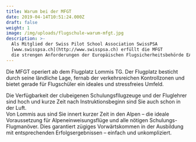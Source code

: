 ```yaml
---
title: Warum bei der MFGT
date: 2019-04-14T10:51:24.000Z
draft: false
weight: 1
image: /img/uploads/flugschule-warum-mfgt.jpg
description: >-
  Als Mitglied der Swiss Pilot School Association SwissPSA
  [www.swisspsa.ch](http://www.swisspsa.ch) erfüllt die MFGT
  die strengen Anforderungen der Europäischen Flugsicherheitsbehörde EASA.
---
```

Die MFGT operiert ab dem Flugplatz Lommis TG. Der Flugplatz besticht durch seine ländliche Lage, fernab der verkehrsreichen Kontrollzonen und bietet gerade für Flugschüler ein ideales und stressfreies Umfeld. 

Die Verfügbarkeit der clubeigenen Schulungsfllugzeuge und der Fluglehrer sind hoch und kurze Zeit nach Instruktionsbeginn sind Sie auch schon in der Luft. \
Von Lommis aus sind Sie innert kurzer Zeit in den Alpen – die ideale Voraussetzung für Alpeneinweisungsflüge und alle nötigen Schulungs-Flugmanöver. Dies garantiert zügiges Vorwärtskommen in der Ausbildung mit entsprechenden Erfolgsergebnissen – einfach und unkompliziert.
